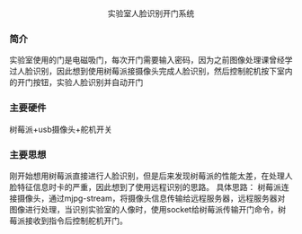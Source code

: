 <center>实验室人脸识别开门系统</center>

### 简介
实验室使用的门是电磁吸门，每次开门需要输入密码，因为之前图像处理课曾经学过人脸识别，因此想到使用树莓派接摄像头完成人脸识别，然后控制舵机按下室内的开门按钮，实验人脸识别并自动开门
### 主要硬件

树莓派+usb摄像头+舵机开关

### 主要思想

刚开始想用树莓派直接进行人脸识别，但是后来发现树莓派的性能太差，在处理人脸特征信息时卡的严重，因此想到了使用远程识别的思路。
具体思路：
树莓派连接摄像头，通过mjpg-stream，将摄像头信息传输给远程服务器，远程服务器对图像进行处理，当识别实验室的人像时，使用socket给树莓派传输开门命令，树莓派接收到指令后控制舵机开门。